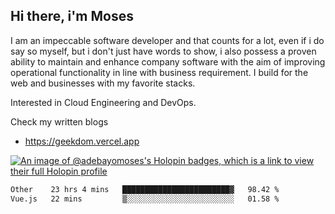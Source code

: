 ## Hi there, i'm Moses

I am an impeccable software developer and that counts for a lot, even if i do say so myself, but i don't just have words to show, i also possess a proven ability to maintain and enhance company software with the aim of improving operational functionality in line with business requirement. I build for the web and businesses with my favorite stacks.

Interested in Cloud Engineering and DevOps.

Check my written blogs
- https://geekdom.vercel.app

[![An image of @adebayomoses's Holopin badges, which is a link to view their full Holopin profile](https://holopin.me/adebayomoses)](https://holopin.io/@adebayomoses)

<!--START_SECTION:waka-->

```txt
Other    23 hrs 4 mins   ████████████████████████▓   98.42 %
Vue.js   22 mins         ▒░░░░░░░░░░░░░░░░░░░░░░░░   01.58 %
```

<!--END_SECTION:waka-->
